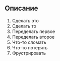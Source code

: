 ## Описание
1. Сделать это
2. Сделать то
3. Переделать первое
4. Переделать второе
5. Что-то сломать
6. Что-то потерять
7. Фрустрировать
